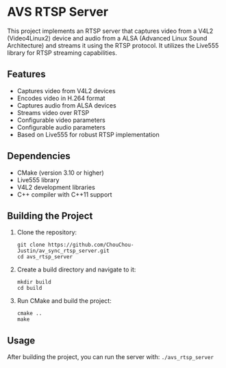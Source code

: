 # AVS RTSP Server

This project implements an RTSP server that captures video from a V4L2 (Video4Linux2) device and audio from a ALSA (Advanced Linux Sound Architecture) and streams it using the RTSP protocol. It utilizes the Live555 library for RTSP streaming capabilities.

## Features

- Captures video from V4L2 devices
- Encodes video in H.264 format
- Captures audio from ALSA devices
- Streams video over RTSP
- Configurable video parameters
- Configurable audio parameters
- Based on Live555 for robust RTSP implementation

## Dependencies

- CMake (version 3.10 or higher)
- Live555 library
- V4L2 development libraries
- C++ compiler with C++11 support

## Building the Project

1. Clone the repository:  
   ```
   git clone https://github.com/ChouChou-Justin/av_sync_rtsp_server.git
   cd avs_rtsp_server
   ```

2. Create a build directory and navigate to it:  
   ```
   mkdir build
   cd build   
   ```

3. Run CMake and build the project:   
   ```
   cmake ..
   make   
   ```

## Usage

After building the project, you can run the server with:
    ```
    ./avs_rtsp_server
    ```

